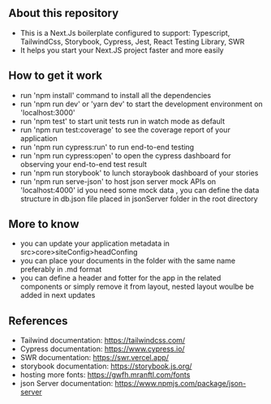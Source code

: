 ## About this repository

- This is a Next.Js boilerplate configured to support: Typescript, TailwindCss, Storybook, Cypress, Jest, React Testing Library, SWR
- It helps you start your Next.JS project faster and more easily

## How to get it work

- run 'npm install' command to install all the dependencies
- run 'npm run dev' or 'yarn dev' to start the development environment on 'localhost:3000'
- run 'npm test' to start unit tests run in watch mode as default
- run 'npm run test:coverage' to see the coverage report of your application
- run 'npm run cypress:run' to run end-to-end testing
- run 'npm run cypress:open' to open the cypress dashboard for observing your end-to-end test result
- run 'npm run storybook' to lunch storaybook dashboard of your stories
- run 'npm run serve-json' to host json server mock APIs on 'localhost:4000' id you need some mock data , you can define the data structure in db.json file placed in jsonServer folder in the root directory

## More to know

- you can update your application metadata in src>core>siteConfig>headConfing
- you can place your documents in the folder with the same name preferably in .md format
- you can define a header and fotter for the app in the related components or simply remove it from layout, nested layout woulbe be added in next updates

## References

- Tailwind documentation: https://tailwindcss.com/
- Cypress documentation: https://www.cypress.io/
- SWR documentation: https://swr.vercel.app/
- storybook documentation: https://storybook.js.org/
- hosting more fonts: https://gwfh.mranftl.com/fonts
- json Server documentation: https://www.npmjs.com/package/json-server
